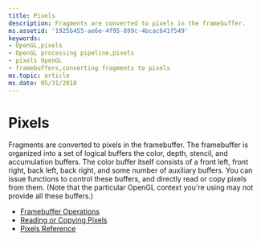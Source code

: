 ```yaml
---
title: Pixels
description: Fragments are converted to pixels in the framebuffer.
ms.assetid: '1925b455-ae6e-4f95-899c-4bcac641f549'
keywords:
- OpenGL,pixels
- OpenGL processing pipeline,pixels
- pixels OpenGL
- framebuffers,converting fragments to pixels
ms.topic: article
ms.date: 05/31/2018
---
```


# Pixels

Fragments are converted to pixels in the framebuffer. The framebuffer is organized into a set of logical buffers the color, depth, stencil, and accumulation buffers. The color buffer itself consists of a front left, front right, back left, back right, and some number of auxiliary buffers. You can issue functions to control these buffers, and directly read or copy pixels from them. (Note that the particular OpenGL context you're using may not provide all these buffers.)

-   [Framebuffer Operations](framebuffer-operations.md)
-   [Reading or Copying Pixels](reading-or-copying-pixels.md)
-   [Pixels Reference](pixels-reference.md)

 

 





